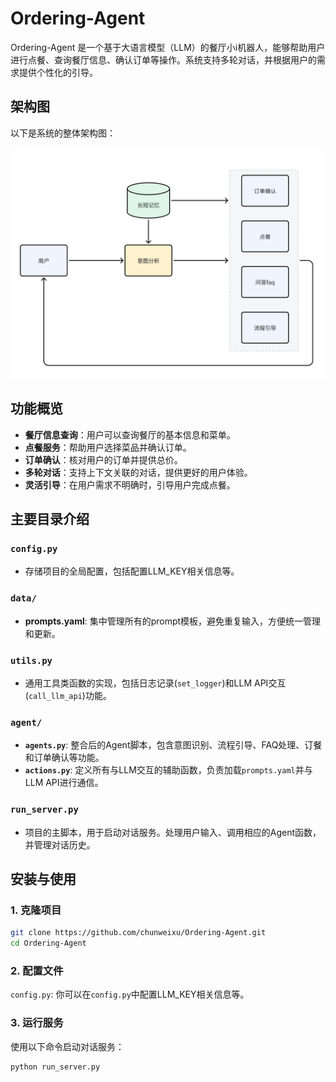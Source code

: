 # Ordering-Agent

Ordering-Agent 是一个基于大语言模型（LLM）的餐厅小i机器人，能够帮助用户进行点餐、查询餐厅信息、确认订单等操作。系统支持多轮对话，并根据用户的需求提供个性化的引导。

## 架构图

以下是系统的整体架构图：

![Ordering-Agent Architecture](data/architecture.png)

## 功能概览

- **餐厅信息查询**：用户可以查询餐厅的基本信息和菜单。
- **点餐服务**：帮助用户选择菜品并确认订单。
- **订单确认**：核对用户的订单并提供总价。
- **多轮对话**：支持上下文关联的对话，提供更好的用户体验。
- **灵活引导**：在用户需求不明确时，引导用户完成点餐。

## 主要目录介绍

### `config.py`
- 存储项目的全局配置，包括配置LLM_KEY相关信息等。

### `data/`
- **prompts.yaml**: 集中管理所有的prompt模板，避免重复输入，方便统一管理和更新。

### `utils.py`
- 通用工具类函数的实现，包括日志记录(`set_logger`)和LLM API交互(`call_llm_api`)功能。

### `agent/`
- **`agents.py`**: 整合后的Agent脚本，包含意图识别、流程引导、FAQ处理、订餐和订单确认等功能。
- **`actions.py`**: 定义所有与LLM交互的辅助函数，负责加载`prompts.yaml`并与LLM API进行通信。

### `run_server.py`
- 项目的主脚本，用于启动对话服务。处理用户输入、调用相应的Agent函数，并管理对话历史。

## 安装与使用

### 1. 克隆项目

```bash
git clone https://github.com/chunweixu/Ordering-Agent.git
cd Ordering-Agent
```

### 2. 配置文件
`config.py`: 你可以在`config.py`中配置LLM_KEY相关信息等。

### 3. 运行服务
使用以下命令启动对话服务：

```bash
python run_server.py
```
